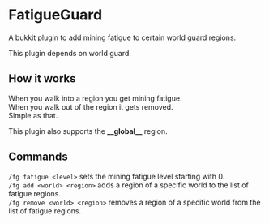 # FatigueGuard
A bukkit plugin to add mining fatigue to certain world guard regions.

This plugin depends on world guard.

## How it works
When you walk into a region you get mining fatigue.  
When you walk out of the region it gets removed.  
Simple as that.

This plugin also supports the **\_\_global\_\_** region.

## Commands
`/fg fatigue <level>` sets the mining fatigue level starting with 0.  
`/fg add <world> <region>` adds a region of a specific world to the list of fatigue regions.  
`/fg remove <world> <region>` removes a region of a specific world from the list of fatigue regions.
